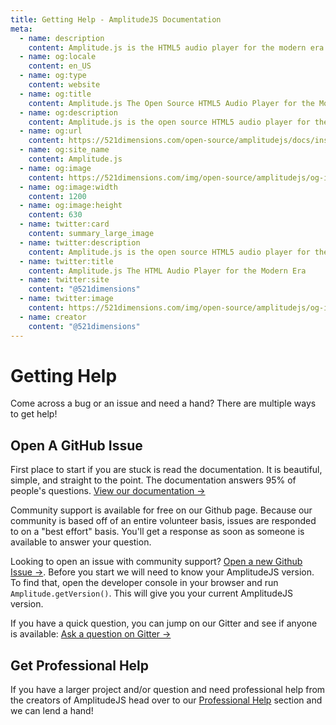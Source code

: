 ```yaml
---
title: Getting Help - AmplitudeJS Documentation
meta:
  - name: description
    content: Amplitude.js is the HTML5 audio player for the modern era. Using no dependencies, take control of the browser and design a web audio player the way you want it to look.
  - name: og:locale
    content: en_US
  - name: og:type
    content: website
  - name: og:title
    content: Amplitude.js The Open Source HTML5 Audio Player for the Modern Era
  - name: og:description
    content: Amplitude.js is the open source HTML5 audio player for the modern era. Using no dependencies, take control of the browser and design an audio player the way you want it to look.
  - name: og:url
    content: https://521dimensions.com/open-source/amplitudejs/docs/installation/getting-help
  - name: og:site_name
    content: Amplitude.js
  - name: og:image
    content: https://521dimensions.com/img/open-source/amplitudejs/og-image-amplitudejs.png
  - name: og:image:width
    content: 1200
  - name: og:image:height
    content: 630
  - name: twitter:card
    content: summary_large_image
  - name: twitter:description
    content: Amplitude.js is the open source HTML5 audio player for the modern era. Using no dependencies, take control of the browser and design an audio player the way you want it to look. Available for free on Github.
  - name: twitter:title
    content: Amplitude.js The HTML Audio Player for the Modern Era
  - name: twitter:site
    content: "@521dimensions"
  - name: twitter:image
    content: https://521dimensions.com/img/open-source/amplitudejs/og-image-amplitudejs.png
  - name: creator
    content: "@521dimensions"
---
```


# Getting Help

Come across a bug or an issue and need a hand? There are multiple ways to get help! 

## Open A GitHub Issue

First place to start if you are stuck is read the documentation. It is beautiful, simple, and straight to the point. The documentation answers 95% of people's questions. [View our documentation &rarr;](https://521dimensions.com/open-source/amplitudejs/docs)

Community support is available for free on our Github page. Because our community is based off of an entire volunteer basis, issues are responded to on a "best effort" basis. You'll get a response as soon as someone is available to answer your question.

Looking to open an issue with community support? [Open a new Github Issue &rarr;](https://github.com/521dimensions/amplitudejs/issues/new/choose). Before you start we will need to know your AmplitudeJS version. To find that, open the developer console in your browser and run `Amplitude.getVersion()`. This will give you your current AmplitudeJS version.

If you have a quick question, you can jump on our Gitter and see if anyone is available: [Ask a question on Gitter &rarr;](https://gitter.im/521dimensions/amplitudejs)

## Get Professional Help

If you have a larger project and/or question and need professional help from the creators of AmplitudeJS head over to our [Professional Help](https://521dimensions.com/open-source/amplitudejs/docs/get-help/#professional-support) section and we can lend a hand!